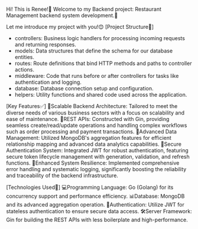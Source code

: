 Hi! This is Renee!🙋
Welcome to my Backend project: Restaurant Management backend system development.🍴

Let me introduce my project with you!😊
[Project Structure📂] 
- controllers: Business logic handlers for processing incoming requests and returning responses.
- models: Data structures that define the schema for our database entities.
- routes: Route definitions that bind HTTP methods and paths to controller actions.
- middleware: Code that runs before or after controllers for tasks like authentication and logging.
- database: Database connection setup and configuration.
- helpers: Utility functions and shared code used across the application.

[Key Features✅]
🌟Scalable Backend Architecture: 
Tailored to meet the diverse needs of various business sectors with a focus on scalability and ease of maintenance.
🌟REST APIs: 
Constructed with Gin, providing seamless create/read/update operations and handling complex workflows such as order processing and payment transactions.
🌟Advanced Data Management: 
Utilized MongoDB's aggregation features for efficient relationship mapping and advanced data analytics capabilities.
🌟Secure Authentication System: 
Integrated JWT for robust authentication, featuring secure token lifecycle management with generation, validation, and refresh functions.
🌟Enhanced System Resilience: 
Implemented comprehensive error handling and systematic logging, significantly boosting the reliability and traceability of the backend infrastructure.

[Technologies Used🔧]
💻Programming Language: Go (Golang) for its concurrency support and performance efficiency.
📊Database: MongoDB and its advanced aggregation operation.
🔐Authentication: Utilize JWT for stateless authentication to ensure secure data access.
🛠️Server Framework: Gin for building the REST APIs with less boilerplate and high-performance.



